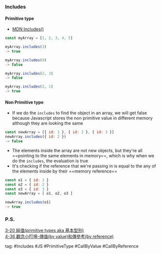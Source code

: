 ### Includes
#### Primitive type
- [MDN Includes()](https://developer.mozilla.org/en-US/docs/Web/JavaScript/Reference/Global_Objects/Array/includes)
```js
const myArray = [1, 2, 3, 4, 5]

myArray.includes(3)
-> true

myArray.includes(9)
-> false

myArray.includes(2, 3)
-> false

myArray.includes(2, 1)
-> true
```

#### Non Primitive type
- If we do the `includes` to find the object in an array, we will get false because Javascript stores the non primitive value in different memory although they are looking the same
```js
const newArray = [{ id: 1 }, { id: 2 }, { id: 3 }]
newArray.includes({ id: 2 })
-> false
```

- The elements inside the array are not new objects, but they're all ==pointing to the same elements in memory==, which is why when we do the `includes`, the evaluation is true
- It's checking if the reference that we're passing in is equal to the any of the elements inside by their ==memory reference==
```js
const o1 = { id: 1 }
const o2 = { id: 2 }
const o3 = { id: 3 }
const newArray = [ o1, o2, o3 ]

newArray.includes(o1)
-> true
```

### P.S. 
[3-20 純值(primitive types aka 基本型別)](3-20%20純值(primitive%20types%20aka%20基本型別).md)         
[4-36 觀念小叮嚀-傳值(by value)和傳參考(by reference)](4-36%20觀念小叮嚀-傳值(by%20value)和傳參考(by%20reference).md)

tag: #Includes #JS #PrimitiveType #CallByValue #CallByReference 